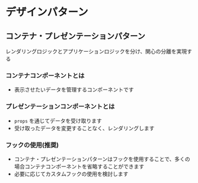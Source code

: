 # デザインパターン

## コンテナ・プレゼンテーションパターン

レンダリングロジックとアプリケーションロジックを分け、関心の分離を実現する

### コンテナコンポーネントとは

- 表示させたいデータを管理するコンポーネントです


### プレゼンテーションコンポーネントとは

- `props` を通じてデータを受け取ります
- 受け取ったデータを変更することなく、レンダリングします


### フックの使用(推奨)

- コンテナ・プレゼンテーションパターンはフックを使用することで、多くの場合コンテナコンポーネントを省略することができます
- 必要に応じてカスタムフックの使用を検討します


